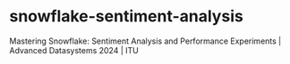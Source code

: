 # snowflake-sentiment-analysis

Mastering Snowflake: Sentiment Analysis and Performance Experiments | Advanced Datasystems 2024 | ITU
